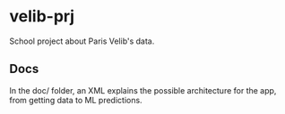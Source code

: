 # velib-prj
School project about Paris Velib's data.

## Docs
In the doc/ folder, an XML explains the possible architecture for the app, from getting data to ML predictions.
